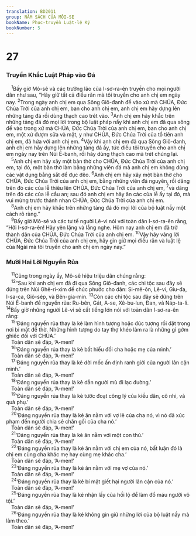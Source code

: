 ```yaml
---
translation: BD2011
group: NĂM SÁCH CỦA MÔI-SE
bookName: Phục-truyền Luật-lệ Ký 
bookNumber: 5
---
```


<div class="title"><h1>27</h1><h3>Truyền Khắc Luật Pháp vào Ðá</h3></div>
<span class="verse phu_27_1"> <sup>1</sup>Bấy giờ Mô-sê và các trưởng lão của I-sơ-ra-ên truyền cho mọi người dân như sau, “Hãy giữ tất cả điều răn mà tôi truyền cho anh chị em ngày nay. </span>
<span class="verse phu_27_2"><sup>2</sup>Trong ngày anh chị em qua Sông Giô-đanh để vào xứ mà CHÚA, Ðức Chúa Trời của anh chị em, ban cho anh chị em, anh chị em hãy dựng lên những tảng đá rồi dùng thạch cao trét vào. </span>
<span class="verse phu_27_3"><sup>3</sup>Anh chị em hãy khắc trên những tảng đá đó mọi lời trong bộ luật pháp nầy khi anh chị em đã qua sông để vào trong xứ mà CHÚA, Ðức Chúa Trời của anh chị em, ban cho anh chị em, một xứ đượm sữa và mật, y như CHÚA, Ðức Chúa Trời của tổ tiên anh chị em, đã hứa với anh chị em. </span>
<span class="verse phu_27_4"><sup>4</sup>Vậy khi anh chị em đã qua Sông Giô-đanh, anh chị em hãy dựng lên những tảng đá ấy, tức điều tôi truyền cho anh chị em ngày nay trên Núi Ê-banh, rồi hãy dùng thạch cao mà trét chúng lại.<br/></span>
<span class="verse phu_27_5"> <sup>5</sup>Anh chị em hãy xây một bàn thờ cho CHÚA, Ðức Chúa Trời của anh chị em, tại đó, một bàn thờ làm bằng những viên đá mà anh chị em không dùng các vật dụng bằng sắt để đục đẽo. </span>
<span class="verse phu_27_6"><sup>6</sup>Anh chị em hãy xây một bàn thờ cho CHÚA, Ðức Chúa Trời của anh chị em, bằng những viên đá nguyên, rồi dâng trên đó các của lễ thiêu lên CHÚA, Ðức Chúa Trời của anh chị em, </span>
<span class="verse phu_27_7"><sup>7</sup>và dâng trên đó các của lễ cầu an; sau đó anh chị em hãy ăn các của lễ ấy tại đó, mà vui mừng trước thánh nhan CHÚA, Ðức Chúa Trời của anh chị em.<br/></span>
<span class="verse phu_27_8"> <sup>8</sup>Anh chị em hãy khắc trên những tảng đá đó mọi lời của bộ luật nầy một cách rõ ràng.”<br/></span>
<span class="verse phu_27_9"> <sup>9</sup>Bấy giờ Mô-sê và các tư tế người Lê-vi nói với toàn dân I-sơ-ra-ên rằng, “Hỡi I-sơ-ra-ên! Hãy yên lặng và lắng nghe. Hôm nay anh chị em đã trở thành dân của CHÚA, Ðức Chúa Trời của anh chị em. </span>
<span class="verse phu_27_10"><sup>10</sup>Vậy hãy vâng lời CHÚA, Ðức Chúa Trời của anh chị em, hãy gìn giữ mọi điều răn và luật lệ của Ngài mà tôi truyền cho anh chị em ngày nay.”<br/></span>
<div class="title"><h3>Mười Hai Lời Nguyền Rủa</h3></div>
<span class="verse phu_27_11"> <sup>11</sup>Cũng trong ngày ấy, Mô-sê hiệu triệu dân chúng rằng:<br/></span>
<span class="verse phu_27_12"> <sup>12</sup>“Sau khi anh chị em đã đi qua Sông Giô-đanh, các chi tộc sau đây sẽ đứng trên Núi Ghê-ri-xim để chúc phước cho dân: Si-mê-ôn, Lê-vi, Giu-đa, I-sa-ca, Giô-sép, và Bên-gia-min. </span>
<span class="verse phu_27_13"><sup>13</sup>Còn các chi tộc sau đây sẽ đứng trên Núi Ê-banh để nguyền rủa: Ru-bên, Gát, A-se, Xê-bu-lun, Ðan, và Náp-ta-li. </span>
<span class="verse phu_27_14"><sup>14</sup>Bấy giờ những người Lê-vi sẽ cất tiếng lớn nói với toàn dân I-sơ-ra-ên rằng:<br/></span>
<span class="verse phu_27_15"> <sup>15</sup>‘Ðáng nguyền rủa thay là kẻ làm hình tượng hoặc đúc tượng rồi đặt trong nơi bí mật để thờ. Những hình tượng do tay thợ khéo làm ra là những gì gớm ghiếc đối với CHÚA.’<br/> Toàn dân sẽ đáp, ‘A-men!’<br/></span>
<span class="verse phu_27_16"> <sup>16</sup>‘Ðáng nguyền rủa thay là kẻ bất hiếu đối cha hoặc mẹ của mình.’<br/> Toàn dân sẽ đáp, ‘A-men!’<br/></span>
<span class="verse phu_27_17"> <sup>17</sup>‘Ðáng nguyền rủa thay là kẻ dời mốc ấn định ranh giới của người lân cận mình.’<br/> Toàn dân sẽ đáp, ‘A-men!’<br/></span>
<span class="verse phu_27_18"> <sup>18</sup>‘Ðáng nguyền rủa thay là kẻ dẫn người mù đi lạc đường.’<br/> Toàn dân sẽ đáp, ‘A-men!’<br/></span>
<span class="verse phu_27_19"> <sup>19</sup>‘Ðáng nguyền rủa thay là kẻ tước đoạt công lý của kiều dân, cô nhi, và quả phụ.’<br/> Toàn dân sẽ đáp, ‘A-men!’<br/></span>
<span class="verse phu_27_20"> <sup>20</sup>‘Ðáng nguyền rủa thay là kẻ ăn nằm với vợ lẽ của cha nó, vì nó đã xúc phạm đến người chia sẻ chăn gối của cha nó.’ <br/> Toàn dân sẽ đáp, ‘A-men!’<br/></span>
<span class="verse phu_27_21"> <sup>21</sup>‘Ðáng nguyền rủa thay là kẻ ăn nằm với một con thú.’<br/> Toàn dân sẽ đáp, ‘A-men!’<br/></span>
<span class="verse phu_27_22"> <sup>22</sup>‘Ðáng nguyền rủa thay là kẻ ăn nằm với chị em của nó, bất luận đó là chị em cùng cha khác mẹ hay cùng mẹ khác cha.’<br/> Toàn dân sẽ đáp, ‘A-men!’<br/></span>
<span class="verse phu_27_23"> <sup>23</sup>‘Ðáng nguyền rủa thay là kẻ ăn nằm với mẹ vợ của nó.’<br/> Toàn dân sẽ đáp, ‘A-men!’<br/></span>
<span class="verse phu_27_24"> <sup>24</sup>‘Ðáng nguyền rủa thay là kẻ bí mật giết hại người lân cận của nó.’<br/> Toàn dân sẽ đáp, ‘A-men!’<br/></span>
<span class="verse phu_27_25"> <sup>25</sup>‘Ðáng nguyền rủa thay là kẻ nhận lấy của hối lộ để làm đổ máu người vô tội.’<br/> Toàn dân sẽ đáp, ‘A-men!’<br/></span>
<span class="verse phu_27_26"> <sup>26</sup>‘Ðáng nguyền rủa thay là kẻ không gìn giữ những lời của bộ luật nầy mà làm theo.’<br/> Toàn dân sẽ đáp, ‘A-men!’<br/></span>
